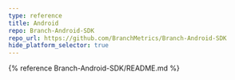 ```yaml
---
type: reference
title: Android
repo: Branch-Android-SDK
repo_url: https://github.com/BranchMetrics/Branch-Android-SDK
hide_platform_selector: true
---
```


{% reference Branch-Android-SDK/README.md %}
